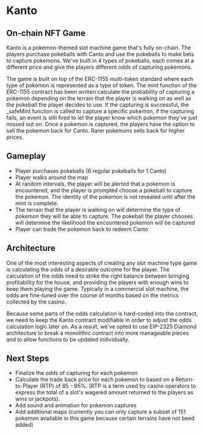 # Kanto

## On-chain NFT Game

Kanto is a pokemon-themed slot machine game that's fully on-chain. The players purchase pokeballs with Canto and use the pokeballs to make bets to capture pokemons. We've built in 4 types of pokeballs, each comes at a different price and give the players different odds of capturing pokemons.

The game is built on top of the ERC-1155 multi-token standard where each type of pokemon is represented as a type of token. The mint function of the ERC-1155 contract has been written calculate the probability of capturing a pokemon depending on the terrain that the player is walking on as well as the pokeball the player decides to use. If the capturing is successful, the \_safeMint function is called to capture a specific pokemon, if the capturing fails, an event is still fired to let the player know which pokemon they've just missed out on. Once a pokemon is captured, the players have the option to sell the pokemon back for Canto. Rarer pokemons sells back for higher prices.

## Gameplay
- Player purchases pokeballs (6 regular pokeballs for 1 Canto)
- Player walks around the map
- At random intervals, the player will be alerted that a pokemon is encountered, and the player is prompted choose a pokeball to capture the pokemon. The identity of the pokemon is not revealed until after the mint is complete.
- The terrain that the player is walking on will determine the type of pokemon they will be able to capture. The pokeball the player chooses will determine the likelihood the encountered pokemon will be captured
- Player can trade the pokemon back to redeem Canto

## Architecture
One of the most interesting aspects of creating any slot machine type game is calculating the odds of a desirable outcome for the player. The calculation of the odds need to strike the right balance between bringing profitability for the house, and providing the players with enough wins to keep them playing the game. Typically in a commercial slot machine, the odds are fine-tuned over the course of months based on the metrics collected by the casino.

Because some parts of the odds calculation is hard-coded into the contract, we need to keep the Kanto contract modifiable in order to adjust the odds calculation logic later on. As a result, we've opted to use EIP-2325 Diamond architecture to break a monolithic contract into more manageable pieces and to allow functions to be updated individually.

## Next Steps
- Finalize the odds of capturing for each pokemon
- Calculate the trade back price for each pokemon to based on a Return-to-Player (RTP) of 85 - 95%. (RTP is a term used by casino operators to express the total of a slot's wagered amount returned to the players as wins or jackpots).
- Add sound and animation for pokemon captures
- Add additional maps (currently you can only capture a subset of 151 pokemon available in this game because certain terrains have not beed added)